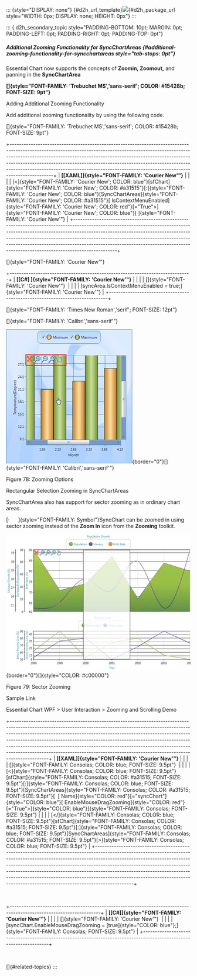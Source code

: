 ::: {style="DISPLAY: none"}
[](ms-xhelp:///?Id=d2h_url_template){#d2h_url_template}![](!package_url!){#d2h_package_url style="WIDTH: 0px; DISPLAY: none; HEIGHT: 0px"}
:::

::: {.d2h_secondary_topic style="PADDING-BOTTOM: 10pt; MARGIN: 0pt; PADDING-LEFT: 0pt; PADDING-RIGHT: 0pt; PADDING-TOP: 0pt"}
##### Additional Zooming Functionality for SyncChartAreas {#additional-zooming-functionality-for-syncchartareas style="tab-stops: 0pt"}

Essential Chart now supports the concepts of **Zoomin, Zoomout,** and panning in the **SyncChartArea**

**[]{style="FONT-FAMILY: 'Trebuchet MS','sans-serif'; COLOR: #15428b; FONT-SIZE: 9pt"}** 

Adding Additional Zooming Functionality

Add additional zooming functionality by using the following code.

[]{style="FONT-FAMILY: 'Trebuchet MS','sans-serif'; COLOR: #15428b; FONT-SIZE: 9pt"} 

+------------------------------------------------------------------------------------------------------------------------------------------------------------------------------------------------------------------------------------------------------------------------------------------------------------------------------------------------------------------------------------------------------------------------+
| **[\[XAML\]]{style="FONT-FAMILY: 'Courier New'"}**                                                                                                                                                                                                                                                                                                                                                                     |
|                                                                                                                                                                                                                                                                                                                                                                                                                        |
| [\<]{style="FONT-FAMILY: 'Courier New'; COLOR: blue"}[sfChart]{style="FONT-FAMILY: 'Courier New'; COLOR: #a31515"}[:]{style="FONT-FAMILY: 'Courier New'; COLOR: blue"}[SyncChartAreas]{style="FONT-FAMILY: 'Courier New'; COLOR: #a31515"}[ IsContextMenuEnabled]{style="FONT-FAMILY: 'Courier New'; COLOR: red"}[=\"True\"\>]{style="FONT-FAMILY: 'Courier New'; COLOR: blue"}[ ]{style="FONT-FAMILY: 'Courier New'"} |
+------------------------------------------------------------------------------------------------------------------------------------------------------------------------------------------------------------------------------------------------------------------------------------------------------------------------------------------------------------------------------------------------------------------------+

[]{style="FONT-FAMILY: 'Courier New'"} 

+-----------------------------------------------------------------------------+
| **[\[C#\] ]{style="FONT-FAMILY: 'Courier New'"}**                           |
|                                                                             |
| []{style="FONT-FAMILY: 'Courier New'"}                                      |
|                                                                             |
| [syncArea.IsContextMenuEnabled = true;]{style="FONT-FAMILY: 'Courier New'"} |
+-----------------------------------------------------------------------------+

[]{style="FONT-FAMILY: 'Times New Roman','serif'; FONT-SIZE: 12pt"} 

[]{style="FONT-FAMILY: 'Calibri','sans-serif'"} 

![](ImagesExt/image81_82.jpg){border="0"}[]{style="FONT-FAMILY: 'Calibri','sans-serif'"}

Figure 78: Zooming Options

Rectangular Selection Zooming in SyncChartAreas

SyncChartArea also has support for sector zooming as in ordinary chart areas.

[·      ]{style="FONT-FAMILY: Symbol"}SyncChart can be zoomed in using sector zooming instead of the **Zoom In** icon from the **Zooming** toolkit.

![](ImagesExt/image81_83.jpg){border="0"}[]{style="COLOR: #c00000"}

Figure 79: Sector Zooming

Sample Link

Essential Chart WPF \> User Interaction \> Zooming and Scrolling Demo

+----------------------------------------------------------------------------------------------------------------------------------------------------------------------------------------------------------------------------------------------------------------------------------------------------------------------------------------------------------------------------------------------------------------------------------------------------------------------------------------------------+
| **[\[XAML\]]{style="FONT-FAMILY: 'Courier New'"}**                                                                                                                                                                                                                                                                                                                                                                                                                                                 |
|                                                                                                                                                                                                                                                                                                                                                                                                                                                                                                    |
| []{style="FONT-FAMILY: Consolas; COLOR: blue; FONT-SIZE: 9.5pt"}                                                                                                                                                                                                                                                                                                                                                                                                                                   |
|                                                                                                                                                                                                                                                                                                                                                                                                                                                                                                    |
| [\<]{style="FONT-FAMILY: Consolas; COLOR: blue; FONT-SIZE: 9.5pt"}[sfChart]{style="FONT-FAMILY: Consolas; COLOR: #a31515; FONT-SIZE: 9.5pt"}[:]{style="FONT-FAMILY: Consolas; COLOR: blue; FONT-SIZE: 9.5pt"}[SyncChartAreas]{style="FONT-FAMILY: Consolas; COLOR: #a31515; FONT-SIZE: 9.5pt"}[  [ Name]{style="COLOR: red"}[=\"syncChart\"]{style="COLOR: blue"}[ EnableMouseDragZooming]{style="COLOR: red"}[=\"True\"\>]{style="COLOR: blue"}]{style="FONT-FAMILY: Consolas; FONT-SIZE: 9.5pt"} |
|                                                                                                                                                                                                                                                                                                                                                                                                                                                                                                    |
| [\</]{style="FONT-FAMILY: Consolas; COLOR: blue; FONT-SIZE: 9.5pt"}[sfChart]{style="FONT-FAMILY: Consolas; COLOR: #a31515; FONT-SIZE: 9.5pt"}[:]{style="FONT-FAMILY: Consolas; COLOR: blue; FONT-SIZE: 9.5pt"}[SyncChartAreas]{style="FONT-FAMILY: Consolas; COLOR: #a31515; FONT-SIZE: 9.5pt"}[\>]{style="FONT-FAMILY: Consolas; COLOR: blue; FONT-SIZE: 9.5pt"}                                                                                                                                  |
+----------------------------------------------------------------------------------------------------------------------------------------------------------------------------------------------------------------------------------------------------------------------------------------------------------------------------------------------------------------------------------------------------------------------------------------------------------------------------------------------------+

 

+--------------------------------------------------------------------------------------------------------------------+
| **[\[C#\]]{style="FONT-FAMILY: 'Courier New'"}**                                                                   |
|                                                                                                                    |
| []{style="FONT-FAMILY: 'Courier New'"}                                                                             |
|                                                                                                                    |
| [syncChart.EnableMouseDragZooming = [true]{style="COLOR: blue"};]{style="FONT-FAMILY: Consolas; FONT-SIZE: 9.5pt"} |
+--------------------------------------------------------------------------------------------------------------------+

 

[]{#related-topics}
:::
